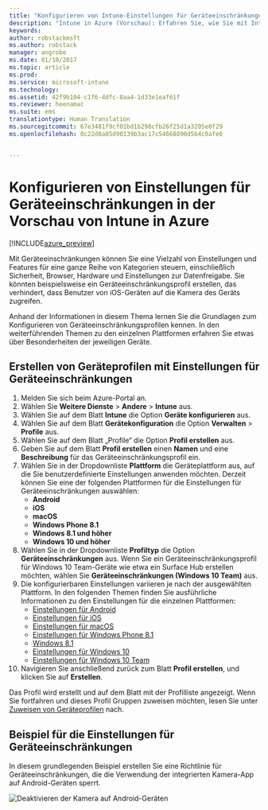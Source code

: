 ```yaml
---
title: "Konfigurieren von Intune-Einstellungen für Geräteeinschränkungen | Intune in Azure (Vorschau) | Microsoft Docs"
description: "Intune in Azure (Vorschau): Erfahren Sie, wie Sie mit Intune Einstellungen und Features auf Geräten, die Sie verwalten, konfigurieren."
keywords: 
author: robstackmsft
ms.author: robstack
manager: angrobe
ms.date: 01/10/2017
ms.topic: article
ms.prod: 
ms.service: microsoft-intune
ms.technology: 
ms.assetid: 42f9b104-c1f6-4dfc-8aa4-1d33e1eaf61f
ms.reviewer: heenamac
ms.suite: ems
translationtype: Human Translation
ms.sourcegitcommit: 67e3481f9cf01bd1b298cfb26f25d1a3205e0f29
ms.openlocfilehash: 0c22d8a85d90139b3ac17c54668890d5b4c0afe6


---
```


# <a name="how-to-configure-device-restriction-settings-in-intune-azure-preview"></a>Konfigurieren von Einstellungen für Geräteeinschränkungen in der Vorschau von Intune in Azure

[!INCLUDE[azure_preview](../includes/azure_preview.md)]

Mit Geräteeinschränkungen können Sie eine Vielzahl von Einstellungen und Features für eine ganze Reihe von Kategorien steuern, einschließlich Sicherheit, Browser, Hardware und Einstellungen zur Datenfreigabe. Sie könnten beispielsweise ein Geräteeinschränkungsprofil erstellen, das verhindert, dass Benutzer von iOS-Geräten auf die Kamera des Geräts zugreifen.

Anhand der Informationen in diesem Thema lernen Sie die Grundlagen zum Konfigurieren von Geräteeinschränkungsprofilen kennen. In den weiterführenden Themen zu den einzelnen Plattformen erfahren Sie etwas über Besonderheiten der jeweiligen Geräte.

## <a name="create-a-device-profile-containing-device-restriction-settings"></a>Erstellen von Geräteprofilen mit Einstellungen für Geräteeinschränkungen

1. Melden Sie sich beim Azure-Portal an.
2. Wählen Sie **Weitere Dienste** > **Andere** > **Intune** aus.
3. Wählen Sie auf dem Blatt **Intune** die Option **Geräte konfigurieren** aus.
2. Wählen Sie auf dem Blatt **Gerätekonfiguration** die Option **Verwalten** > **Profile** aus.
3. Wählen Sie auf dem Blatt „Profile“ die Option **Profil erstellen** aus.
4. Geben Sie auf dem Blatt **Profil erstellen** einen **Namen** und eine **Beschreibung** für das Geräteeinschränkungsprofil ein.
5. Wählen Sie in der Dropdownliste **Plattform** die Geräteplattform aus, auf die Sie benutzerdefinierte Einstellungen anwenden möchten. Derzeit können Sie eine der folgenden Plattformen für die Einstellungen für Geräteeinschränkungen auswählen:
    - **Android**
    - **iOS**
    - **macOS**
    - **Windows Phone 8.1**
    - **Windows 8.1 und höher**
    - **Windows 10 und höher**
6. Wählen Sie in der Dropdownliste **Profiltyp** die Option **Geräteeinschränkungen** aus. Wenn Sie ein Geräteeinschränkungsprofil für Windows 10 Team-Geräte wie etwa ein Surface Hub erstellen möchten, wählen Sie **Geräteeinschränkungen (Windows 10 Team)** aus.
7. Die konfigurierbaren Einstellungen variieren je nach der ausgewählten Plattform. In den folgenden Themen finden Sie ausführliche Informationen zu den Einstellungen für die einzelnen Plattformen:
    - [Einstellungen für Android](device-restrictions-for-android.md)
    - [Einstellungen für iOS](device-restrictions-for-ios.md)
    - [Einstellungen für macOS](device-restrictions-for-macos.md)
    - [Einstellungen für Windows Phone 8.1](device-restrictions-for-windows-phone-8-1.md)
    - [Windows 8.1](device-restrictions-for-windows-8-1.md)
    - [Einstellungen für Windows 10](device-restrictions-for-windows-10.md)
    - [Einstellungen für Windows 10 Team](device-restrictions-for-windows-10-team.md)
8. Navigieren Sie anschließend zurück zum Blatt **Profil erstellen**, und klicken Sie auf **Erstellen**.

Das Profil wird erstellt und auf dem Blatt mit der Profilliste angezeigt.
Wenn Sie fortfahren und dieses Profil Gruppen zuweisen möchten, lesen Sie unter [Zuweisen von Geräteprofilen](how-to-assign-device-profiles.md) nach.

## <a name="example-of-device-restriction-settings"></a>Beispiel für die Einstellungen für Geräteeinschränkungen

In diesem grundlegenden Beispiel erstellen Sie eine Richtlinie für Geräteeinschränkungen, die die Verwendung der integrierten Kamera-App auf Android-Geräten sperrt.

![Deaktivieren der Kamera auf Android-Geräten](./media/disable-android-camera.png)




<!--HONumber=Feb17_HO1-->


